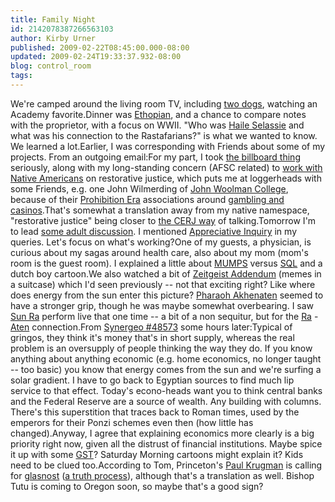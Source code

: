 ```yaml
---
title: Family Night
id: 2142078387266563103
author: Kirby Urner
published: 2009-02-22T08:45:00.000-08:00
updated: 2009-02-24T19:33:37.932-08:00
blog: control_room
tags: 
---
```


We're camped around the living room TV, including [two dogs](http://www.flickr.com/photos/17157315@N00/3301243301/), watching an Academy favorite.Dinner was [Ethopian](http://www.flickr.com/photos/17157315@N00/3299859186/in/photostream/), and a chance to compare notes with the proprietor, with a focus on WWII.  "Who was  [Haile Selassie](http://en.wikipedia.org/wiki/Haile_Selassie_I_of_Ethiopia) and what was his connection to the Rastafarians?" is what we wanted to know.  We learned a lot.Earlier, I was corresponding with Friends about some of my projects.  From an outgoing email:For my part, I took [the billboard thing](http://mybizmo.blogspot.com/2006/12/special-effects.html) seriously, along with my long-standing concern (AFSC related) to [work with Native Americans](http://mybizmo.blogspot.com/2008/07/some-quaker-pr.html) on restorative justice, which puts me at loggerheads with some Friends, e.g. one John Wilmerding of [John Woolman College](http://woolman.ning.com/profile/KirbyUrner), because of their [Prohibition Era](http://worldgame.blogspot.com/2008/12/repeal-day.html) associations around [gambling and casinos](http://controlroom.blogspot.com/2008/07/touring-facilities.html).That's somewhat a translation away from my native namespace, "restorative justice" being closer to [the CERJ way](http://www.mepeace.org/profiles/blogs/661876:BlogPost:138124) of talking.Tomorrow I'm to lead [some adult discussion](http://mybizmo.blogspot.com/2009/02/waking-poet.html).  I mentioned [Appreciative Inquiry](http://mybizmo.blogspot.com/2009/02/wanderers-2009211.html) in my queries.  Let's focus on what's working?One of my guests, a physician, is curious about my sagas around health care, also about my mom (mom's room is the guest room).  I explained a little about [MUMPS](http://en.wikipedia.org/wiki/MUMPS) versus [SQL](http://en.wikipedia.org/wiki/SQL) and a dutch boy cartoon.We also watched a bit of [Zeitgeist Addendum](http://video.google.com/videoplay?docid=7065205277695921912) (memes in a suitcase) which I'd seen previously -- not that exciting right? Like where does energy from the sun enter this picture?  [Pharaoh Akhenaten](http://en.wikipedia.org/wiki/Akhenaten) seemed to have a stronger grip, though he was maybe somewhat overbearing.  I saw [Sun Ra](http://en.wikipedia.org/wiki/Sun_ra) perform live that one time -- a bit of a non sequitur, but for the [Ra](http://en.wikipedia.org/wiki/Ra) - [Aten](http://en.wikipedia.org/wiki/Aten) connection.From [Synergeo #48573](http://groups.yahoo.com/group/synergeo/message/48573) some hours later:Typical of gringos, they think it's money that's in short supply, whereas the real problem is an oversupply of people thinking the way they do. If you know anything about anything economic (e.g. home economics, no longer taught -- too basic) you know that energy comes from the sun and we're surfing a solar gradient. I have to go back to Egyptian sources to find much lip service to that effect. Today's econo-heads want you to think central banks and the Federal Reserve are a source of wealth. Any building with columns. There's this superstition that traces back to Roman times, used by the emperors for their Ponzi schemes even then (how little has changed).Anyway, I agree that explaining economics more clearly is a big priority right now, given all the distrust of financial institutions.  Maybe spice it up with some [GST](http://controlroom.blogspot.com/2006/05/general-systems-theory.html)?  Saturday Morning cartoons might explain it?  Kids need to be clued too.According to Tom, Princeton's [Paul Krugman](http://http//article.nationalreview.com/?q=http://article.nationalreview.com/?q=ODNiMzhkN2Y3MjU5MjIzNjAxNWI1YmJlMjVjNjhhNzE==) is calling for [glasnost](http://query.nytimes.com/gst/fullpage.html?res=940DE0DF153CF933A25752C0A96E948260) ([a truth process](http://www.yoism.org/?q=node/39)), although that's a translation as well.  Bishop Tutu is coming to Oregon soon, so maybe that's a good sign?